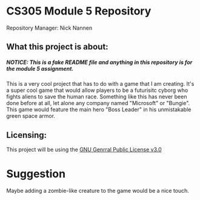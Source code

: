 # CS305 Module 5 Repository
Repository Manager: Nick Nannen

## What this project is about:
##### NOTICE: This is a fake README file and anything in this repository is for the module 5 assignment.
This is a very cool project that has to do with a game that I am creating. It's a super cool game that
would allow players to be a futurisitc cyborg who fights aliens to save the human race. Something like
this has never been done before at all, let alone any company named "Microsoft" or "Bungie". This game
would feature the main hero "Boss Leader" in his unmistakable green space armor.

## Licensing:
This project will be using the [GNU Genrral Public License v3.0](https://github.com/nicknannen1129/cs305_Mod5_Repo/blob/main/LICENSE)

# Suggestion
Maybe adding a zombie-like creature to the game would be a nice touch.
